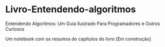 # Livro-Entendendo-algoritmos
Entendendo Algoritmos: Um Guia Ilustrado Para Programadores e Outros Curiosos

Um notebook com os resumos do capítulos do livro [Em construção]

